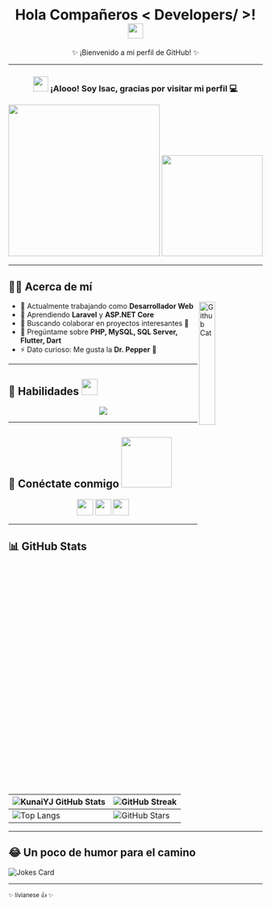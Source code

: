 <h1 align="center">
  Hola Compañeros < Developers/ >!
  <img src="https://raw.githubusercontent.com/MartinHeinz/MartinHeinz/master/wave.gif" width="30px">
</h1>

<p align="center">✨ ¡Bienvenido a mi perfil de GitHub! ✨</p>

---

<div align="center">
  <h3> <img src="https://raw.githubusercontent.com/MartinHeinz/MartinHeinz/master/wave.gif" width="30px"> ¡Alooo! Soy <strong>Isac</strong>, gracias por visitar mi perfil 💻</h3>
  <img src="https://media.tenor.com/AGoJL8iLP5UAAAAi/akselav-cat.gif" width="300px">
  <img src="https://media1.tenor.com/m/QWyZ0gl_H84AAAAd/mad-cat-fr-lol.gif" width="200px">
</div>

---

## 🧑‍💻 Acerca de mí

<img width="25%" align="right" alt="Github Cat" src="https://www.svgrepo.com/show/311879/cat-with-wry-smile.svg" />

- 🔭 Actualmente trabajando como **Desarrollador Web**
- 🌱 Aprendiendo **Laravel** y **ASP.NET Core**
- 👯 Buscando colaborar en proyectos interesantes 🚀
- 💬 Pregúntame sobre **PHP, MySQL, SQL Server, Flutter, Dart**
- ⚡ Dato curioso: Me gusta la **Dr. Pepper** 🥤

---

## 🚀 Habilidades <img src="https://media2.giphy.com/media/QssGEmpkyEOhBCb7e1/giphy.gif" width="32px">

<p align="center">
  <a href="https://skillicons.dev">
    <img src="https://skillicons.dev/icons?i=laravel,php,html,css,scss,javascript,dotnet,cs,mysql,flutter,dart,nodejs,npm,git" />
  </a>
</p>

---

## 🤝 Conéctate conmigo <img src="https://raw.githubusercontent.com/ShahriarShafin/ShahriarShafin/main/Assets/handshake.gif" width="100px">

<p align="center">
  <a href="https://www.facebook.com/isac.montes.273710"><img width="32px" src="https://www.svgrepo.com/show/382721/facebook.svg" /></a>
  <a href="https://www.instagram.com/isac_montes_1/"><img width="32px" src="https://www.svgrepo.com/show/157806/instagram.svg" /></a>
  <a href="https://github.com/KunaiYJ"><img width="32px" src="https://www.svgrepo.com/show/475654/github-color.svg" /></a>
</p>

---

## 📊 GitHub Stats

| ![KunaiYJ GitHub Stats](https://github-readme-stats.vercel.app/api?username=KunaiYJ&show_icons=true&theme=tokyonight) | ![GitHub Streak](https://github-readme-streak-stats.herokuapp.com/?user=KunaiYJ&theme=tokyonight) |
| --- | --- |
| ![Top Langs](https://github-readme-stats.vercel.app/api/top-langs/?username=KunaiYJ&layout=compact&theme=tokyonight) | ![GitHub Stars](https://github-readme-stats.vercel.app/api?username=KunaiYJ&show_icons=true&hide=prs&theme=tokyonight&hide_rank=true&count_private=true) |

---

## 😂 Un poco de humor para el camino

![Jokes Card](https://readme-jokes.vercel.app/api?theme=tokyonight)

---

<sub>✨ livianese  :+1: ✨</sub>
